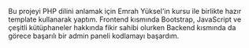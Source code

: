 Bu projeyi PHP dilini anlamak için Emrah Yüksel'in kursu ile birlikte hazır template kullanarak yaptım. Frontend kısmında Bootstrap, JavaScript ve çeşitli kütüphaneler hakkında fikir sahibi olurken Backend kısmında da görece başarılı bir admin paneli kodlamayı başardım.

